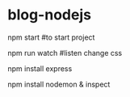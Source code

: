 # blog-nodejs

npm start #to start project

npm run watch #listen change css

npm install express

npm install nodemon & inspect
